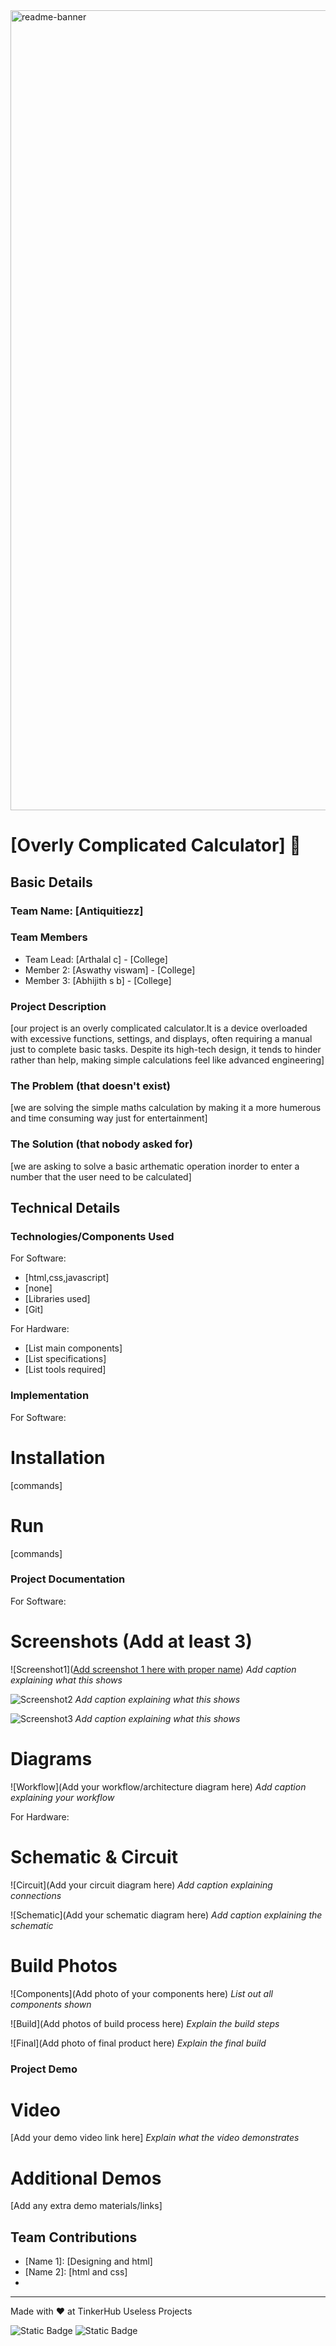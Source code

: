<img width="1280" alt="readme-banner" src="https://github.com/user-attachments/assets/35332e92-44cb-425b-9dff-27bcf1023c6c">

# [Overly Complicated Calculator] 🎯


## Basic Details
### Team Name: [Antiquitiezz]


### Team Members
- Team Lead: [Arthalal c] - [College]
- Member 2: [Aswathy viswam] - [College]
- Member 3: [Abhijith s b] - [College]

### Project Description
[our project is an overly complicated calculator.It is a device overloaded with excessive functions, settings, and displays, often requiring a manual just to complete basic tasks. Despite its high-tech design, it tends to hinder rather than help, making simple calculations feel like advanced engineering]

### The Problem (that doesn't exist)
[we are solving the simple maths calculation by making it a more humerous and time consuming way just for entertainment]

### The Solution (that nobody asked for)
[we are asking to solve a basic arthematic operation inorder to enter a number that the user need to be calculated]

## Technical Details
### Technologies/Components Used
For Software:
- [html,css,javascript]
- [none]
- [Libraries used]
- [Git]

For Hardware:
- [List main components]
- [List specifications]
- [List tools required]

### Implementation
For Software:
# Installation
[commands]

# Run
[commands]

### Project Documentation
For Software:

# Screenshots (Add at least 3)
![Screenshot1]([Add screenshot 1 here with proper name](https://media.discordapp.net/attachments/1139938058670723254/1299573338259066951/Screenshot_2024-10-26_084815.png?ex=671db17c&is=671c5ffc&hm=957b40ff498290b431ac20a45937d7dbaabf072ba370e9b70abbcc7c1b1b933a&=&format=webp&quality=lossless&width=1527&height=859))
*Add caption explaining what this shows*

![Screenshot2](https://media.discordapp.net/attachments/1139938058670723254/1299573339102249034/Screenshot_2024-10-26_084832.png?ex=671db17c&is=671c5ffc&hm=9d3e7e6ee972150d6b113983b5b1f90fb600ea9da5159f394d82df87f7eac5ad&=&format=webp&quality=lossless&width=1527&height=859)
*Add caption explaining what this shows*

![Screenshot3](https://media.discordapp.net/attachments/1139938058670723254/1299573339685388319/Screenshot_2024-10-26_084853.png?ex=671db17d&is=671c5ffd&hm=1cee62a613a35051d6a3655008e52941406ff7ca601691cffe858b3349eccdb9&=&format=webp&quality=lossless&width=1527&height=859)
*Add caption explaining what this shows*

# Diagrams
![Workflow](Add your workflow/architecture diagram here)
*Add caption explaining your workflow*

For Hardware:

# Schematic & Circuit
![Circuit](Add your circuit diagram here)
*Add caption explaining connections*

![Schematic](Add your schematic diagram here)
*Add caption explaining the schematic*

# Build Photos
![Components](Add photo of your components here)
*List out all components shown*

![Build](Add photos of build process here)
*Explain the build steps*

![Final](Add photo of final product here)
*Explain the final build*

### Project Demo
# Video
[Add your demo video link here]
*Explain what the video demonstrates*

# Additional Demos
[Add any extra demo materials/links]

## Team Contributions
- [Name 1]: [Designing and html]
- [Name 2]: [html and css]
- [Name 3]: [JavaScript]

---
Made with ❤️ at TinkerHub Useless Projects 

![Static Badge](https://img.shields.io/badge/TinkerHub-24?color=%23000000&link=https%3A%2F%2Fwww.tinkerhub.org%2F)
![Static Badge](https://img.shields.io/badge/UselessProject--24-24?link=https%3A%2F%2Fwww.tinkerhub.org%2Fevents%2FQ2Q1TQKX6Q%2FUseless%2520Projects)



